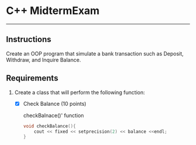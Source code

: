 # C++ MidtermExam
---
## Instructions
Create an OOP program that simulate a bank transaction such as Deposit, Withdraw, and Inquire Balance.

## Requirements

1. Create a class that will perform the following function:
    * [x] Check Balance (10 points)

        checkBalnace()' function
        ```C++
        void checkBalance(){ 
            cout << fixed << setprecision(2) << balance <<endl;
        }
        ```
> 
